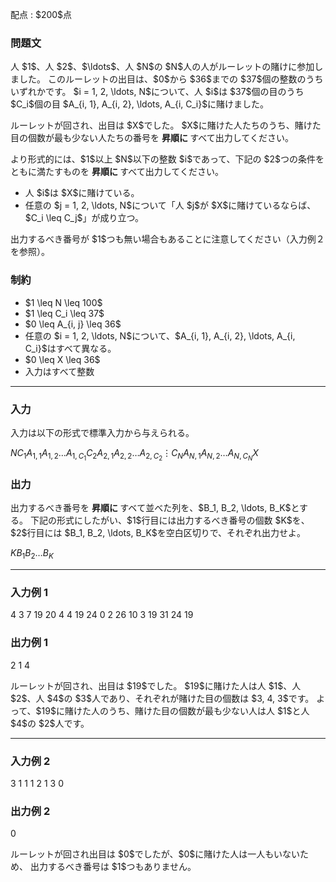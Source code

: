 
<div>

<span>

<span>

<p>
配点 : $200$点
</p>

<div>

<section>

### **問題文**

<p>
人 $1$、人 $2$、$\ldots$、人 $N$の $N$人の人がルーレットの賭けに参加しました。
このルーレットの出目は、$0$から $36$までの $37$個の整数のうちいずれかです。
$i = 1, 2, \ldots, N$について、人 $i$は $37$個の目のうち $C_i$個の目 $A_{i, 1}, A_{i, 2}, \ldots, A_{i, C_i}$に賭けました。
</p>

<p>
ルーレットが回され、出目は $X$でした。
$X$に賭けた人たちのうち、賭けた目の個数が最も少ない人たちの番号を
<strong>
昇順に
</strong>
すべて出力してください。
</p>

<p>
より形式的には、$1$以上 $N$以下の整数 $i$であって、下記の $2$つの条件をともに満たすものを
<strong>
昇順に
</strong>
すべて出力してください。
</p>

<ul>

<li>
人 $i$は $X$に賭けている。
</li>

<li>
任意の $j = 1, 2, \ldots, N$について「人 $j$が $X$に賭けているならば、$C_i \leq C_j$」が成り立つ。
</li>

</ul>

<p>
出力するべき番号が $1$つも無い場合もあることに注意してください（入力例２を参照）。
</p>

</section>

</div>

<div>

<section>

### **制約**

<ul>

<li>
$1 \leq N \leq 100$
</li>

<li>
$1 \leq C_i \leq 37$
</li>

<li>
$0 \leq A_{i, j} \leq 36$
</li>

<li>
任意の $i = 1, 2, \ldots, N$について、$A_{i, 1}, A_{i, 2}, \ldots, A_{i, C_i}$はすべて異なる。
</li>

<li>
$0 \leq X \leq 36$
</li>

<li>
入力はすべて整数
</li>

</ul>

</section>

</div>

---

<div>

<div>

<section>

### **入力**

<p>
入力は以下の形式で標準入力から与えられる。
</p>

<div>

$N$$C_1$$A_{1, 1}$$A_{1, 2}$$\ldots$$A_{1, C_1}$$C_2$$A_{2, 1}$$A_{2, 2}$$\ldots$$A_{2, C_2}$$\vdots$$C_N$$A_{N, 1}$$A_{N, 2}$$\ldots$$A_{N, C_N}$$X$
</div>

</section>

</div>

<div>

<section>

### **出力**

<p>
出力するべき番号を
<strong>
昇順に
</strong>
すベて並べた列を、$B_1, B_2, \ldots, B_K$とする。
下記の形式にしたがい、$1$行目には出力するべき番号の個数 $K$を、
$2$行目には $B_1, B_2, \ldots, B_K$を空白区切りで、それぞれ出力せよ。
</p>

<div>

$K$$B_1$$B_2$$\ldots$$B_K$
</div>

</section>

</div>

</div>

---

<div>

<section>

### **入力例 1**

<div>

4
3
7 19 20
4
4 19 24 0
2
26 10
3
19 31 24
19

</div>

</section>

</div>

<div>

<section>

### **出力例 1**

<div>

2
1 4

</div>

<p>
ルーレットが回され、出目は $19$でした。
$19$に賭けた人は人 $1$、人 $2$、人 $4$の $3$人であり、それぞれが賭けた目の個数は $3, 4, 3$です。
よって、$19$に賭けた人のうち、賭けた目の個数が最も少ない人は人 $1$と人 $4$の $2$人です。
</p>

</section>

</div>

---

<div>

<section>

### **入力例 2**

<div>

3
1
1
1
2
1
3
0

</div>

</section>

</div>

<div>

<section>

### **出力例 2**

<div>

0


</div>

<p>
ルーレットが回され出目は $0$でしたが、$0$に賭けた人は一人もいないため、
出力するべき番号は $1$つもありません。
</p>

</section>

</div>

</span>

</span>

</div>
